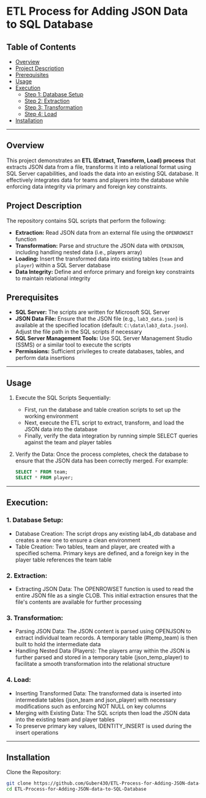 # ETL Process for Adding JSON Data to SQL Database

## Table of Contents
- [Overview](#overview)
- [Project Description](#project-description)
- [Prerequisites](#prerequisites)
- [Usage](#usage)
- [Execution](#execution)
  - [Step 1: Database Setup](#step-1-database-setup)
  - [Step 2: Extraction](#step-2-extraction)
  - [Step 3: Transformation](#step-3-transformation)
  - [Step 4: Load](#step-4-load)
- [Installation](#installation)
---
## Overview
This project demonstrates an **ETL (Extract, Transform, Load) process** that extracts JSON data from a file, transforms it into a relational format using SQL Server capabilities, and loads the data into an existing SQL database. It effectively integrates data for teams and players into the database while enforcing data integrity via primary and foreign key constraints.

## Project Description
The repository contains SQL scripts that perform the following:
- **Extraction:** Read JSON data from an external file using the `OPENROWSET` function
- **Transformation:** Parse and structure the JSON data with `OPENJSON`, including handling nested data (i.e., players array)
- **Loading:** Insert the transformed data into existing tables (`team` and `player`) within a SQL Server database
- **Data Integrity:** Define and enforce primary and foreign key constraints to maintain relational integrity

## Prerequisites
- **SQL Server:** The scripts are written for Microsoft SQL Server
- **JSON Data File:** Ensure that the JSON file (e.g., `lab3_data.json`) is available at the specified location (default: `C:\data\lab3_data.json`). Adjust the file path in the SQL scripts if necessary
- **SQL Server Management Tools:** Use SQL Server Management Studio (SSMS) or a similar tool to execute the scripts
- **Permissions:** Sufficient privileges to create databases, tables, and perform data insertions
---
## Usage
1. Execute the SQL Scripts Sequentially:
   - First, run the database and table creation scripts to set up the working environment
   - Next, execute the ETL script to extract, transform, and load the JSON data into the database
   - Finally, verify the data integration by running simple SELECT queries against the team and player tables

2. Verify the Data: Once the process completes, check the database to ensure that the JSON data has been correctly merged. For example:
   ```sql
   SELECT * FROM team;
   SELECT * FROM player;
---

## Execution:
### 1. Database Setup:
  - Database Creation: The script drops any existing lab4_db database and creates a new one to ensure a clean environment
  - Table Creation: Two tables, team and player, are created with a specified schema. Primary keys are defined, and a foreign key in the player table references the team table

### 2. Extraction:
  - Extracting JSON Data: The OPENROWSET function is used to read the entire JSON file as a single CLOB. This initial extraction ensures that the file's contents are available for further processing

### 3. Transformation:
  - Parsing JSON Data: The JSON content is parsed using OPENJSON to extract individual team records. A temporary table (#temp_team) is then built to hold the intermediate data
  - Handling Nested Data (Players): The players array within the JSON is further parsed and stored in a temporary table (json_temp_player) to facilitate a smooth transformation into the relational structure

### 4. Load:
  - Inserting Transformed Data: The transformed data is inserted into intermediate tables (json_team and json_player) with necessary modifications such as enforcing NOT NULL on key columns
  - Merging with Existing Data: The SQL scripts then load the JSON data into the existing team and player tables
  - To preserve primary key values, IDENTITY_INSERT is used during the insert operations
---

## Installation
Clone the Repository:
```bash
git clone https://github.com/Guber430/ETL-Process-for-Adding-JSON-data-to-SQL-Database.git
cd ETL-Process-for-Adding-JSON-data-to-SQL-Database
